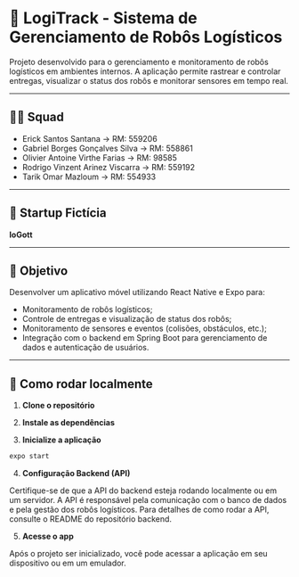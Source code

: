 # 🚀 LogiTrack - Sistema de Gerenciamento de Robôs Logísticos

Projeto desenvolvido para o gerenciamento e monitoramento de robôs logísticos em ambientes internos. A aplicação permite rastrear e controlar entregas, visualizar o status dos robôs e monitorar sensores em tempo real.

---

## 👨‍💻 Squad
- Erick Santos Santana -> RM: 559206
- Gabriel Borges Gonçalves Silva -> RM: 558861
- Olivier Antoine Virthe Farias -> RM: 98585
- Rodrigo Vinzent Arinez Viscarra -> RM: 559192
- Tarik Omar Mazloum -> RM: 554933

---

## 🏢 Startup Fictícia

**loGott**

---

## 🎯 Objetivo
Desenvolver um aplicativo móvel utilizando React Native e Expo para:

- Monitoramento de robôs logísticos;
- Controle de entregas e visualização de status dos robôs;
- Monitoramento de sensores e eventos (colisões, obstáculos, etc.);
- Integração com o backend em Spring Boot para gerenciamento de dados e autenticação de usuários.

---

## 🔧 Como rodar localmente

1. **Clone o repositório**

2. **Instale as dependências**

3. **Inicialize a aplicação**
```bash
expo start
```

4. **Configuração Backend (API)**
   
Certifique-se de que a API do backend esteja rodando localmente ou em um servidor. A API é responsável pela comunicação com o banco de dados e pela gestão dos robôs logísticos. Para detalhes de como rodar a API, consulte o README do repositório backend.

5. **Acesse o app**
   
Após o projeto ser inicializado, você pode acessar a aplicação em seu dispositivo ou em um emulador.
